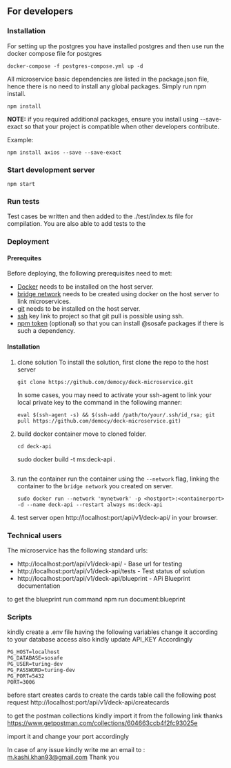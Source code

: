 ## For developers
### Installation

For setting up the postgres you have installed postgres and then use run the docker compose file for postgres

```
docker-compose -f postgres-compose.yml up -d
```

All microservice basic dependencies are listed in the package.json file, hence there is no need to install any global packages. Simply run npm install.

```
npm install
```

**NOTE:** if you required additional packages, ensure you install using --save-exact so that your project is compatible when other developers contribute.

Example:

```
npm install axios --save --save-exact
```

### Start development server
```
npm start
```

### Run tests

Test cases be written and then added to the ./test/index.ts file for compilation.
You are also able to add tests to the

### Deployment

#### Prerequites
Before deploying, the following prerequisites need to met:

* [Docker](https://docs.docker.com/install/) needs to be installed on the host server.
* [bridge network](https://docs.docker.com/engine/reference/commandline/network_create/) needs to be created using docker on the host server to link microservices.
* [git](https://gist.github.com/derhuerst/1b15ff4652a867391f03) needs to be installed on the host server.
* [ssh](https://confluence.atlassian.com/bitbucketserver/creating-ssh-keys-776639788.html) key link to project so that git pull is possible using ssh.
* [npm token](https://docs.npmjs.com/files/npmrc) (optional) so that you can install @sosafe packages if there is such a dependency.

#### Installation
1. clone solution
    To install the solution, first clone the repo to the host server
    ```
    git clone https://github.com/democy/deck-microservice.git
    ```
    In some cases, you may need to activate your ssh-agent to link your local private key to the command in the following manner:
    ```
    eval $(ssh-agent -s) && $(ssh-add /path/to/your/.ssh/id_rsa; git pull https://github.com/democy/deck-microservice.git)
    ```

2. build docker container
    move to cloned folder.
    ```
    cd deck-api
    ```
    sudo docker build -t ms:deck-api .
    ```
3. run the container
    run the container using the `--network` flag, linking the container to the `bridge network` you created on server.
    ```
    sudo docker run --network 'mynetwork' -p <hostport>:<containerport> -d --name deck-api --restart always ms:deck-api
    ```
4. test server
    open http://localhost:port/api/v1/deck-api/ in your browser.

### Technical users

The microservice has the following standard urls:

* http://localhost:port/api/v1/deck-api/                           - Base url for testing
* http://localhost:port/api/v1/deck-api/tests                      - Test status of solution
* http://localhost:port/api/v1/deck-api/blueprint                  - APi Blueprint documentation


to get the blueprint run command npm run document:blueprint 

### Scripts

kindly create a .env file having the following variables change it according to your database access also kindly update API_KEY Accordingly
```
PG_HOST=localhost
PG_DATABASE=sosafe
PG_USER=turing-dev
PG_PASSWORD=turing-dev
PG_PORT=5432
PORT=3006
```
before start creates cards
to create the cards table call the following post request 
http://localhost:port/api/v1/deck-api/createcards


to get the postman collections kindly import it from the following link thanks
https://www.getpostman.com/collections/604663ccb4f2fc93025e

import it and change your port accordingly

In case of any issue kindly write me an email to : m.kashi.khan93@gmail.com Thank you
